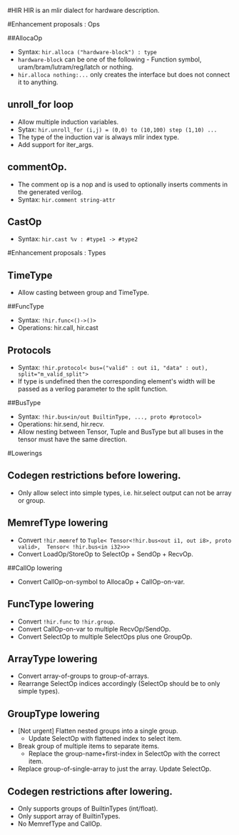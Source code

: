#HIR
HIR is an mlir dialect for hardware description.

#Enhancement proposals : Ops

##AllocaOp
* Syntax: `hir.alloca ("hardware-block") : type`
* `hardware-block` can be one of the following - Function symbol,
    uram/bram/lutram/reg/latch or nothing.
* `hir.alloca nothing:...` only creates the interface but does not connect 
    it to anything.

## unroll_for loop
* Allow multiple induction variables. 
* Sytax: `hir.unroll_for (i,j) = (0,0) to (10,100) step (1,10) ...`
* The type of the induction var is always mlir index type.
* Add support for iter_args.

## commentOp.
* The comment op is a nop and is used to optionally inserts comments in the 
    generated verilog.
* Syntax: `hir.comment string-attr` 

## CastOp
* Syntax: `hir.cast %v : #type1 -> #type2`

#Enhancement proposals : Types

## TimeType
* Allow casting between group<i1> and TimeType.

##FuncType
* Syntax: `!hir.func<()->()>`
* Operations: hir.call, hir.cast

## Protocols
* Syntax: `!hir.protocol<
    bus=("valid" : out i1, "data" : out), 
    split="m_valid_split">`
* If type is undefined then the corresponding element's width will be passed as
    a verilog parameter to the split function.

##BusType
* Syntax: `!hir.bus<in/out BuiltinType, ..., proto #protocol>`
* Operations: hir.send, hir.recv.
* Allow nesting between Tensor, Tuple and BusType but all buses in the tensor 
    must have the same direction.

#Lowerings

## Codegen restrictions before lowering.
* Only allow select into simple types, i.e. hir.select output can not be array
    or group.

## MemrefType lowering
* Convert `!hir.memref` to 
    `Tuple<
    Tensor<!hir.bus<out i1, out i8>, proto valid>, 
    Tensor< !hir.bus<in i32>>>`
* Convert LoadOp/StoreOp to SelectOp + SendOp + RecvOp.

##CallOp lowering
* Convert CallOp-on-symbol to AllocaOp + CallOp-on-var.

## FuncType lowering
* Convert `!hir.func` to `!hir.group`.
* Convert CallOp-on-var to multiple RecvOp/SendOp.
* Convert SelectOp to multiple SelectOps plus one GroupOp.

## ArrayType lowering
* Convert array-of-groups to group-of-arrays.
* Rearrange SelectOp indices accordingly (SelectOp should be to only simple
    types).

## GroupType lowering
* [Not urgent] Flatten nested groups into a single group. 
  * Update SelectOp with flattened index to select item.
* Break group of multiple items to separate items.
  * Replace the group-name+first-index in SelectOp with the correct item.
* Replace group-of-single-array to just the array. Update SelectOp.

## Codegen restrictions after lowering.
* Only supports groups of BuiltinTypes (int/float).
* Only support array of BuiltinTypes.
* No MemrefType and CallOp.


